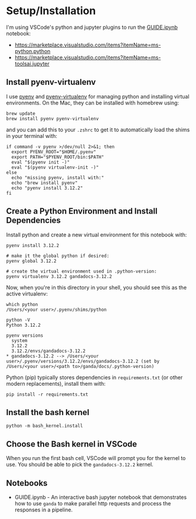 # Setup/Installation

I'm using VSCode's python and jupyter plugins to run the [GUIDE.ipynb](GUIDE.ipynb) notebook:

* https://marketplace.visualstudio.com/items?itemName=ms-python.python
* https://marketplace.visualstudio.com/items?itemName=ms-toolsai.jupyter


## Install pyenv-virtualenv

I use [pyenv](https://github.com/pyenv/pyenv) and [pyenv-virtualenv](https://github.com/pyenv/pyenv-virtualenv) for managing python and installing virtual environments.  On the Mac, they can be installed with homebrew using:

```
brew update
brew install pyenv pyenv-virtualenv
```

and you can add this to your `.zshrc` to get it to automatically load the shims in your terminal with:

```
if command -v pyenv >/dev/null 2>&1; then
  export PYENV_ROOT="$HOME/.pyenv"
  export PATH="$PYENV_ROOT/bin:$PATH"
  eval "$(pyenv init -)"
  eval "$(pyenv virtualenv-init -)"
else
  echo "missing pyenv, install with:"
  echo "brew install pyenv"
  echo "pyenv install 3.12.2"
fi
```

## Create a Python Environment and Install Dependencies

Install python and create a new virtual environment for this notebook with:

```
pyenv install 3.12.2

# make it the global python if desired:
pyenv global 3.12.2

# create the virtual environment used in .python-version:
pyenv virtualenv 3.12.2 gandadocs-3.12.2
```

Now, when you're in this directory in your shell, you should see this as the active virtualenv:

```
which python
/Users/<your user>/.pyenv/shims/python

python -V
Python 3.12.2

pyenv versions
  system
  3.12.2
  3.12.2/envs/gandadocs-3.12.2
* gandadocs-3.12.2 --> /Users/<your user>/.pyenv/versions/3.12.2/envs/gandadocs-3.12.2 (set by /Users/<your user>/<path to>/ganda/docs/.python-version)
```

Python (pip) typically stores dependencies in `requirements.txt` (or other modern replacements), install them with:

```
pip install -r requirements.txt
```

## Install the bash kernel

```
python -m bash_kernel.install
```

## Choose the Bash kernel in VSCode

When you run the first bash cell, VSCode will prompt you for the kernel to use.  You should be able to pick the `gandadocs-3.12.2` kernel.

## Notebooks

- GUIDE.ipynb - An interactive bash jupyter notebook that demonstrates how to use `ganda` to make parallel http requests and process the responses in a pipeline.